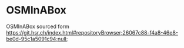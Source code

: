 OSMInABox
=========

OSMInABox sourced form https://git.hsr.ch/index.html#repositoryBrowser;26067c88-f4a8-46e8-be0d-95c1a5091c94;null;

